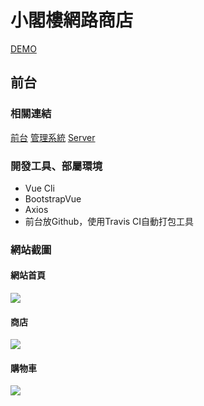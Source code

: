 # 小閣樓網路商店
[DEMO](https://bolaslien.github.io/miniAttic-front-app/)

## 前台
### 相關連結
[前台](https://github.com/BolasLien/my-page)
[管理系統](https://github.com/BolasLien/miniAttic-back-app)
[Server](https://github.com/BolasLien/miniAttic-api-server)

### 開發工具、部屬環境
- Vue Cli
- BootstrapVue
- Axios
- 前台放Github，使用Travis CI自動打包工具

### 網站截圖
#### 網站首頁
![](https://i.imgur.com/FVJyRdt.jpg)

#### 商店
![](https://i.imgur.com/aRQsodi.png)
#### 購物車
![](https://i.imgur.com/FqJsaLW.png)

